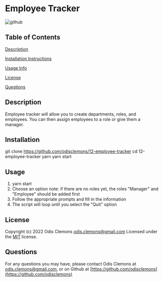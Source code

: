 # Employee Tracker
  ![github](https://img.shields.io/badge/license-MIT-green) 
  ## Table of Contents
  >
  [Description](#description)

  [Installation Instructions](#installation)

  [Usage Info](#usage)

  
  
  [License](#license)

  
  [Questions](#questions)
  

  
  ## Description
Employee tracker will allow you to create departments, roles, and employees.  You can then assign employees to a role or give them a manager.



  ## Installation
git clone https://github.com/odisclemons/12-employee-tracker
cd 12-employee-tracker
yarn
yarn start



  ## Usage
1) yarn start
2) Choose an option
	note: if there are no roles yet, the roles "Manager" and "Employee" should be added first
3) Follow the appropriate prompts and fill in the information
4) The script will loop until you select the "Quit" option



  
  
  ## License

Copyright (c) 2022 Odis Clemons odis.clemons@gmail.com Licensed under the [MIT](https://api.github.com/licenses/mit) license.

  
  ## Questions
For any questions you may have, please contact Odis Clemons at [odis.clemons@gmail.com](mailto://odis.clemons@gmail.com), or on Github at [https://github.com/odisclemons](https://github.com/odisclemons)
  